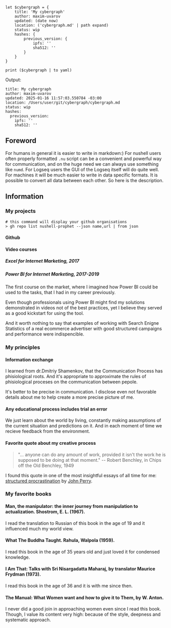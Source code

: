 ```nu
let $cybergraph = {
    title: 'My cybergraph'
    author: maxim-uvarov
    updated: (date now)
    location: ('cybergraph.md' | path expand)
    status: wip
    hashes: {
        previous_version: {
            ipfs: ''
            sha512: ''
        }
    }
}

print ($cybergraph | to yaml)
```

Output:

```
title: My cybergraph
author: maxim-uvarov
updated: 2025-01-16 11:57:03.550784 -03:00
location: /Users/user/git/cybergraph/cybergraph.md
status: wip
hashes:
  previous_version:
    ipfs: ''
    sha512: ''
```

## Foreword

For humans in general it is easier to write in markdown:)
For nushell users often properly formatted `.nu` script can be a convenient and powerful way for communication, and on the huge need we can always use something like `numd`.
For Logseq users the GUI of the Logseq itself will do quite well.
For machines it will be much easier to write in data specific formats.
It is possible to convert all data between each other.
So here is the description.

## Information

### My projects

```nu
# this command will display your github organisations
> gh repo list nushell-prophet --json name,url | from json
```

#### Github

#### Video courses

##### Excel for Internet Marketing, 2017

##### Power BI for Internet Marketing, 2017-2019

The first course on the market, where I imagined how Power BI could be used to the tasks, that I had in my career previously. 

Even though professionals using Power BI might find my solutions demonstrated in videos not of the best practices, yet I believe they served as a good kickstart for using the tool.

And it worth nothing to say that examples of working with Search Enigne Statistics of a real ecommerce advertiser with good structured campaigns and performance were indispencible.

### My principles

#### Information exchange

I learned from dr.Dmitriy Shamenkov, that the Communication Process has phisiological roots. And it's appropriate to approximate the rules of phisiological proceses on the communication between pepole.

It's better to be precise in communication. I disclose even not favorable details about me to help create a more precise picture of me.

#### Any educational process includes trial an error

We just learn about the world by living, constantly making assumptions of the current situation and predictions on it. And in each moment of time we recieve feedback from the environment.

#### Favorite quote about my creative process

> "... anyone can do any amount of work, provided it isn't the work he is supposed to be doing at that moment."
> -- Robert Benchley, in Chips off the Old Benchley, 1949

I found this quote in one of the most insightful essays of all time for me: [structured procrastination](https://structuredprocrastination.com) by [John Perry](http://john.jperry.net).

### My favorite books

#### Man, the manipulator: the inner journey from manipulation to actualization. Shostrom, E. L. (1967).

I read the translation to Russian of this book in the age of 19 and it influenced much my world view.

#### What The Buddha Taught. Rahula, Walpola (1959).

I read this book in the age of 35 years old and just loved it for condensed knowledge.

#### I Am That: Talks with Sri Nisargadatta Maharaj, by translator Maurice Frydman (1973).

I read this book in the age of 36 and it is with me since then.

#### The Manual: What Women want and how to give it to Them, by W. Anton.

I never did a good join in approaching women even since I read this book. Though, I value its content very high: because of the style, deepness and systematic approach.


